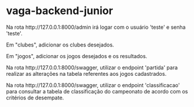 # vaga-backend-junior
<p>Na rota http://127.0.0.1:8000/admin irá logar com o usuário 'teste' e senha 'teste'.</p>
<p>Em "clubes", adicionar os clubes desejados.</p>
<p>Em "jogos", adicionar os jogos desejados e os resultados.</p>
<p>Na rota http://127.0.0.1:8000/swagger, utilizar o endpoint 'partida' para realizar as alterações na tabela referentes aos jogos cadastrados.</p>
<p>Na rota http://127.0.0.1:8000/swagger, utilizar o endpoint 'classificacao' para consultar a tabela de classificação do campeonato de acordo com os critérios de desempate.</p>